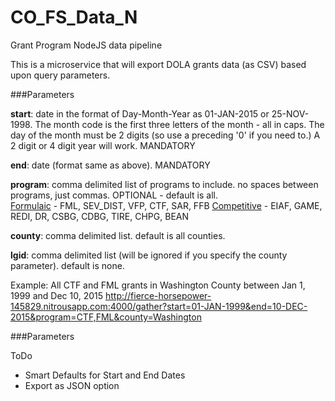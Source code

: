 # CO_FS_Data_N
Grant Program NodeJS data pipeline

This is a microservice that will export DOLA grants data (as CSV) based upon query parameters.

###Parameters

**start**: date in the format of Day-Month-Year as 01-JAN-2015 or 25-NOV-1998.  The month code is the first three letters of the month - all in caps.  The day of the month must be 2 digits (so use a preceding '0' if you need to.)  A 2 digit or 4 digit year will work.  MANDATORY

**end**: date (format same as above).  MANDATORY

**program**: comma delimited list of programs to include.  no spaces between programs, just commas.  OPTIONAL - default is all.  
<u>Formulaic</u> - FML, SEV\_DIST, VFP, CTF, SAR, FFB 
<u>Competitive</u> - EIAF, GAME, REDI, DR, CSBG, CDBG, TIRE, CHPG, BEAN

**county**: comma delimited list.  default is all counties.

**lgid**: comma delimited list (will be ignored if you specify the county parameter).  default is none.

Example: All CTF and FML grants in Washington County between Jan 1, 1999 and Dec 10, 2015
http://fierce-horsepower-145829.nitrousapp.com:4000/gather?start=01-JAN-1999&end=10-DEC-2015&program=CTF,FML&county=Washington

###Parameters

ToDo

<ul>
<li>Smart Defaults for Start and End Dates</li>
<li>Export as JSON option</li>
</ul>
